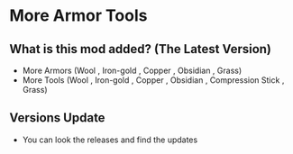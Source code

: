 # More Armor Tools
## What is this mod added? (The Latest Version)

- More Armors (Wool , Iron-gold , Copper , Obsidian , Grass)
- More Tools (Wool , Iron-gold , Copper , Obsidian , Compression Stick , Grass)

## Versions Update

- You can look the releases and find the updates